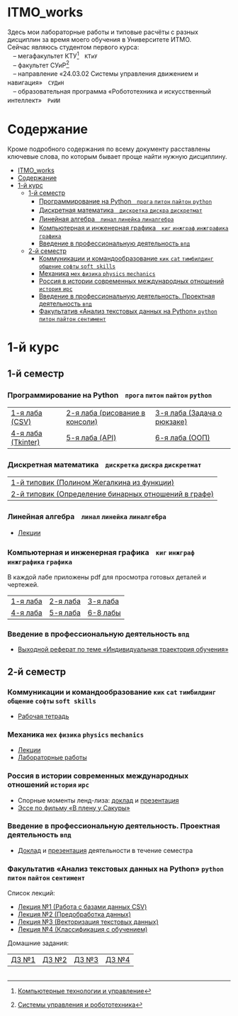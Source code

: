 # ITMO_works
Здесь мои лабораторные работы и типовые расчёты с разных дисциплин за время моего обучения в Университете ИТМО.  
Сейчас являюсь студентом первого курса:  
ㅤ– мегафакультет КТУ[^ctam]ㅤ`КТиУ`  
ㅤ– факультет СУиР[^csar]  
ㅤ– направление «24.03.02 Системы управления движением и навигация»ㅤ`СУДиН`  
ㅤ– образовательная программа «Робототехника и искусственный интеллект»ㅤ`РиИИ`

# Содержание
Кроме подробного содержания по всему документу расставлены ключевые слова, по которым бывает проще найти нужную дисциплину.
- [ITMO\_works](#itmo_works)
- [Содержание](#содержание)
- [1-й курс](#1-й-курс)
  - [1-й семестр](#1-й-семестр)
    - [Программирование на Pythonㅤ`прога` `питон` `пайтон` `python`](#программирование-на-pythonㅤпрога-питон-пайтон-python)
    - [Дискретная математикаㅤ`дискретка` `дискра` `дискретмат`](#дискретная-математикаㅤдискретка-дискра-дискретмат)
    - [Линейная алгебраㅤ`линал` `линейка` `линалгебра`](#линейная-алгебраㅤлинал-линейка-линалгебра)
    - [Компьютерная и инженерная графикаㅤ`киг` `инжграф` `инжграфика` `графика`](#компьютерная-и-инженерная-графикаㅤкиг-инжграф-инжграфика-графика)
    - [Введение в профессиональную деятельность `впд`](#введение-в-профессиональную-деятельность-впд)
  - [2-й семестр](#2-й-семестр)
    - [Коммуникации и командообразование `кик` `cat` `тимбилдинг` `общение` `софты` `soft skills`](#коммуникации-и-командообразование-кик-cat-тимбилдинг-общение-софты-soft-skills)
    - [Механика `мех` `физика` `physics` `mechanics`](#механика-мех-физика-physics-mechanics)
    - [Россия в истории современных международных отношений `история` `ирс`](#россия-в-истории-современных-международных-отношений-история-ирс)
    - [Введение в профессиональную деятельность. Проектная деятельность `впд`](#введение-в-профессиональную-деятельность-проектная-деятельность-впд)
    - [Факультатив «Анализ текстовых данных на Python» `python` `питон` `пайтон` `сентимент`](#факультатив-анализ-текстовых-данных-на-python-python-питон-пайтон-сентимент)

# 1-й курс
## 1-й семестр
### Программирование на Pythonㅤ`прога` `питон` `пайтон` `python`
<table>
    <tbody>
        <tr>
            <td><a href="https://github.com/PaveTranquil/ITMOPython-2022_Lab-1">1-я лаба (CSV)</a></td>
            <td><a href="https://github.com/PaveTranquil/ITMOPython-2022_Lab-2">2-я лаба (рисование в консоли)</a></td>
            <td><a href="https://github.com/PaveTranquil/ITMOPython-2022_Lab-3">3-я лаба (Задача о рюкзаке)</a></td>
        </tr>
        <tr>
            <td><a href="https://github.com/PaveTranquil/ITMOPython-2022_Lab-4">4-я лаба (Tkinter)</a></td>
            <td><a href="https://github.com/PaveTranquil/ITMOPython-2022_Lab-5">5-я лаба (API)</a></td>
            <td><a href="https://github.com/PaveTranquil/ITMOPython-2022_Lab-6">6-я лаба (ООП)</a></td>
        </tr>
    </tbody>
</table>

### Дискретная математикаㅤ`дискретка` `дискра` `дискретмат`
<table>
    <tbody>
        <tr>
            <td><a href="https://gist.github.com/PaveTranquil/e4fa5b8b0af8590f5859f59ef4a64ea8">1-й типовик (Полином Жегалкина из функции)</a></td>
        </tr>
        <tr>
            <td><a href="https://gist.github.com/PaveTranquil/5884c49ad97161ecd8dc2b42b63f8405">2-й типовик (Определение бинарных отношений в графе)</a></td>
        </tr>
    </tbody>
</table>

### Линейная алгебраㅤ`линал` `линейка` `линалгебра`
- [Лекции](https://github.com/PaveTranquil/ITMO_works/raw/main/1%20семестр/Линал%201%20сем.zip)

### Компьютерная и инженерная графикаㅤ`киг` `инжграф` `инжграфика` `графика`
В каждой лабе приложены pdf для просмотра готовых деталей и чертежей.
<table>
    <tbody>
        <tr>
            <td><a href="https://github.com/PaveTranquil/ITMO_works/tree/main/1%20семестр/КИГ/1">1-я лаба</a></td>
            <td><a href="https://github.com/PaveTranquil/ITMO_works/tree/main/1%20семестр/КИГ/2">2-я лаба</a></td>
            <td><a href="https://github.com/PaveTranquil/ITMO_works/tree/main/1%20семестр/КИГ/3">3-я лаба</a></td>
        </tr>
        <tr>
            <td><a href="https://github.com/PaveTranquil/ITMO_works/tree/main/1%20семестр/КИГ/4">4-я лаба</a></td>
            <td><a href="https://github.com/PaveTranquil/ITMO_works/tree/main/1%20семестр/КИГ/5">5-я лаба</a></td>
            <td><a href="https://github.com/PaveTranquil/ITMO_works/tree/main/1%20семестр/КИГ/6">6-8 лабы</a></td>
        </tr>
    </tbody>
</table>

### Введение в профессиональную деятельность `впд`
- [Выходной реферат по теме «Индивидуальная траектория обучения»](https://github.com/PaveTranquil/ITMO_works/raw/main/1%20семестр/Реферат%20по%20теме%20«Индивидуальная%20траектория%20обучения».docx)

## 2-й семестр
### Коммуникации и командообразование `кик` `cat` `тимбилдинг` `общение` `софты` `soft skills`
- [Рабочая тетрадь](https://github.com/PaveTranquil/ITMO_works/raw/main/2%20семестр/Рабочая%20тетрадь%20КиК%202023.pdf)

### Механика `мех` `физика` `physics` `mechanics`
- [Лекции](https://github.com/PaveTranquil/ITMO_works/tree/main/2%20семестр/Механика/Лекции)
- [Лабораторные работы](https://github.com/PaveTranquil/ITMO_works/tree/main/2%20семестр/Механика/Лабораторные%20работы)

### Россия в истории современных международных отношений `история` `ирс`
- Спорные моменты ленд-лиза: [доклад](https://github.com/PaveTranquil/ITMO_works/raw/main/2%20семестр/История/Спорные%20моменты%20ленд-лиза.pdf) и [презентация](https://github.com/PaveTranquil/ITMO_works/raw/main/2%20семестр/История/Спорные%20моменты%20ленд-лиза%20(Овчинников%20Павел).pptx)
- [Эссе по фильму «В плену у Сакуры»](https://github.com/PaveTranquil/ITMO_works/raw/main/2%20семестр/История/В%20плену%20у%20сакуры.docx)

### Введение в профессиональную деятельность. Проектная деятельность `впд`
- [Доклад](https://github.com/PaveTranquil/ITMO_works/raw/main/2%20семестр/ВПД/Доклад%20о%20деятельности.pdf) и [презентация](https://github.com/PaveTranquil/ITMO_works/raw/main/2%20семестр/ВПД/Презентация%20деятельности.pdf) деятельности в течение семестра

### Факультатив «Анализ текстовых данных на Python» `python` `питон` `пайтон` `сентимент`
Список лекций:
- [Лекция №1 (Работа с базами данных CSV)](https://github.com/PaveTranquil/ITMO_works/blob/main/2%20семестр/Факультатив%20Python/Лекции/Л1_Работа_с_базами_данных.ipynb)
- [Лекция №2 (Предобработка данных)](https://github.com/PaveTranquil/ITMO_works/blob/main/2%20семестр/Факультатив%20Python/Лекции/Л2_Предобработка.ipynb)
- [Лекция №3 (Векторизация текстовых данных)](https://github.com/PaveTranquil/ITMO_works/blob/main/2%20семестр/Факультатив%20Python/Лекции/Л3_Векторизация_текстовых_данных.ipynb)
- [Лекция №4 (Классификация с обучением)](https://github.com/PaveTranquil/ITMO_works/blob/main/2%20семестр/Факультатив%20Python/Лекции/Л4_Классификация.ipynb)

Домашние задания:
<table>
    <tbody>
        <tr>
            <td><a href="https://github.com/PaveTranquil/ITMO_works/blob/main/2%20семестр/Факультатив%20Python/HW%201.ipynb">ДЗ №1</a></td>
            <td><a href="https://github.com/PaveTranquil/ITMO_works/blob/main/2%20семестр/Факультатив%20Python/HW%202.ipynb">ДЗ №2</a></td>
            <td><a href="https://github.com/PaveTranquil/ITMO_works/blob/main/2%20семестр/Факультатив%20Python/HW%203.ipynb">ДЗ №3</a></td>
            <td><a href="https://github.com/PaveTranquil/ITMO_works/blob/main/2%20семестр/Факультатив%20Python/HW%204.ipynb">ДЗ №4</a></td>
        </tr>
    </tbody>
</table>
<table>
</table>

[^ctam]: [Компьютерные технологии и управление](https://itmo.ru/ru/viewfaculty/1/megafakultet_kompyuternyh_tehnologiy_i_upravleniya.htm)
[^csar]: [Системы управления и робототехника](https://abit.itmo.ru/program/bachelor/robotics_ai)
